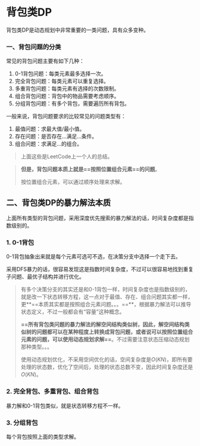 # 背包类DP

背包类DP是动态规划中非常重要的一类问题，具有众多变种。

### 一、背包问题的分类

常见的背包问题主要有如下几种：

1. 0-1背包问题：每类元素最多选择一次。
2. 完全背包问题：每类元素可以重复选择。
3. 多重背包问题：每类元素有选择的次数限制。
4. 组合背包问题：背包中的物品需要考虑顺序。
5. 分组背包问题：有多个背包，需要遍历所有背包。

一般来说，背包问题要求的比较常见的问题类型有：

1. 最值问题：求最大值/最小值。
2. 存在问题：是否存在...满足...条件。
3. 组合问题：求满足...的组合。

> 上面这些是LeetCode上一个人的总结。

> **但是，背包问题本质上就是==按照位置组合元素==的问题**。
>
> 按位置组合元素，可以通过顺序处理来求解。

## 二、背包类DP的暴力解法本质

上面所有类型的背包问题，采用深度优先搜索的暴力解法的话，时间复杂度都是指数级别的。

### 1. 0-1背包

0-1背包抽象出来就是每个元素可选可不选，在决策分支中选择一个走下去。

采用DFS暴力的话，很容易发现这是指数时间复杂度，不过可以很容易地找到重复子问题、最优子结构并进行优化。

> 有多个决策分支的其实还是和0-1背包一样，时间复杂度也是指数级别的，就是改一下状态转移方程，这一点对于最值、存在、组合问题其实都一样，更**==本质其实都是按照组合元素问题。。。==**，根据暴力解法可以推导状态定义，不过一般都会有“容量”这种概念。
>
> **==所有背包类问题的暴力解法的解空间结构类似树，因此，解空间结构类似树的问题都可以在某种程度上转换成背包问题，或者说可以按照位置组合元素的问题，可以使用动态规划求解==**。不过需要注意状态压缩动态规划那种类型。。。
>
> 使用动态规划优化，不采用空间优化的话，空间复杂度是$O(KN)$，即所有要处理的状态数，优化了空间后，处理的状态总数不变，因此时间复杂度还是$O(KN)$。

### 2. 完全背包、多重背包、组合背包

暴力解和0-1背包类似，就是状态转移方程不一样。

### 3. 分组背包

每个背包按照上面的类型求解。